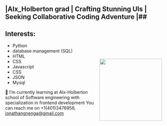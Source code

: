 ## |Alx_Holberton grad | Crafting Stunning UIs | Seeking Collaborative Coding Adventure |##

## Interests: ##              
- Python
- database management (SQL)
- HTML
- CSS                        <img src="https://user-images.githubusercontent.com/111250548/196680278-ec6e9326-e09c-4c6b-90e7-ed99855c61bb.jpg" align="right" weight="200" height="200">
- Javascript
- CSS
- JSON
- Mysql
 
 🌱 I’m currently learning at Alx-Holberton school of Software engineering with specialization in frontend development
You can reach me on +1(401)3476956,  jonathangnenga@gmail.com




<!---
serena0012/serena0012 is a ✨ special ✨ repository because its `README.md` (this file) appears on your GitHub profile.
You can click the Preview link to take a look at your changes.
--->
